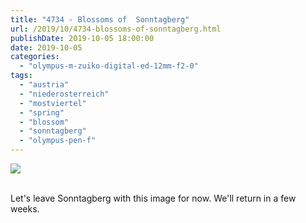 ```yaml
---
title: "4734 - Blossoms of  Sonntagberg"
url: /2019/10/4734-blossoms-of-sonntagberg.html
publishDate: 2019-10-05 18:00:00
date: 2019-10-05
categories: 
  - "olympus-m-zuiko-digital-ed-12mm-f2-0"
tags: 
  - "austria"
  - "niederosterreich"
  - "mostviertel"
  - "spring"
  - "blossom"
  - "sonntagberg"
  - "olympus-pen-f"
---
```

<div class="container">
<div class="center"><a target="_blank" href="https://d25zfm9zpd7gm5.cloudfront.net/1200x1200/2018/20180422_145326_lr.jpg"><img class="webfeedsFeaturedVisual" src="https://d25zfm9zpd7gm5.cloudfront.net/0600x0600/2018/20180422_145326_lr.jpg" /></a></div>
</div>
<br />

Let's leave Sonntagberg with this image for now. We'll return in a
few weeks.